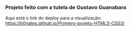 ### Projeto feito com a tutela de Gustavo Guanabara

Aqui está o link do deploy para a visualização:
https://b0nates.github.io/Primeiro-projeto-HTML5-CSS3/